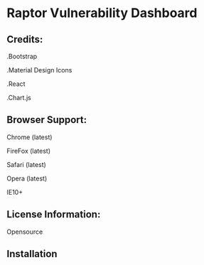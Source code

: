 # Raptor Vulnerability Dashboard

## Credits:

.Bootstrap

.Material Design Icons

.React

.Chart.js

## Browser Support:

Chrome (latest)

FireFox (latest)

Safari (latest)

Opera (latest)

IE10+

## License Information:

Opensource

## Installation
